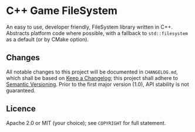 # C++ Game FileSystem

An easy to use, developer friendly, FileSystem library written in C++.  Abstracts platform code where possible, with a fallback to `std::filesystem` as a default (or by CMake option).

## Changes

All notable changes to this project will be documented in `CHANGELOG.md`, which shall be based on [Keep a Changelog](http://keepachangelog.com/en/1.0.0/); this project shall adhere to [Semantic Versioning](http://semver.org/spec/v2.0.0.html).  Prior to the first major version (1.0), API stability is not guaranteed.

## Licence

Apache 2.0 or MIT (your choice); see `COPYRIGHT` for full statement.